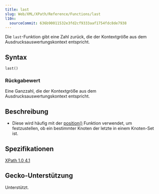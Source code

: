 ```yaml
---
title: last
slug: Web/XML/XPath/Reference/Functions/last
l10n:
  sourceCommit: 636b90011532e3fd2cf9333aaf1754fdc8de7938
---
```


Die `last`-Funktion gibt eine Zahl zurück, die der Kontextgröße aus dem Ausdrucksauswertungskontext entspricht.

## Syntax

```plain
last()
```

### Rückgabewert

Eine Ganzzahl, die der Kontextgröße aus dem Ausdrucksauswertungskontext entspricht.

## Beschreibung

- Diese wird häufig mit der [position()](/de/docs/Web/XML/XPath/Reference/Functions/position) Funktion verwendet, um festzustellen, ob ein bestimmter Knoten der letzte in einem Knoten-Set ist.

## Spezifikationen

[XPath 1.0 4.1](https://www.w3.org/TR/xpath-10/#function-last)

## Gecko-Unterstützung

Unterstützt.
